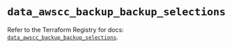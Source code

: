 # `data_awscc_backup_backup_selections`

Refer to the Terraform Registry for docs: [`data_awscc_backup_backup_selections`](https://registry.terraform.io/providers/hashicorp/awscc/0.70.0/docs/data-sources/backup_backup_selections).

